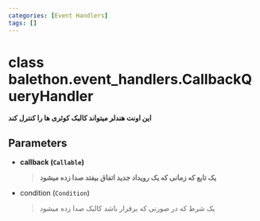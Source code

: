 ```yaml
---
categories: [Event Handlers]
tags: []
---
```


<h1>class balethon.event_handlers.<strong>CallbackQueryHandler</strong></h1>

<p align="left" dir="rtl"><strong>این اونت هندلر میتواند کالبک کوئری ها را کنترل کند</strong></p>

<h2>Parameters</h2>

<ul>
<li><strong>callback (<code>Callable</code>)</strong><blockquote dir="rtl">
<p><strong>یک تابع که زمانی که یک رویداد جدید اتفاق بیفتد صدا زده میشود</strong></p>
</blockquote>
</li>
</ul>
<ul>
<li>condition (<code>Condition</code>)<blockquote dir="rtl">
<p>یک شرط که در صورتی که برقرار باشد کالبک صدا زده میشود</p>
</blockquote>
</li>
</ul>